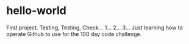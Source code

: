 # hello-world
First project. Testing, Testing, Check... 1... 2... 3...
Just learning how to operate Github to use for the 100 day code challenge.
